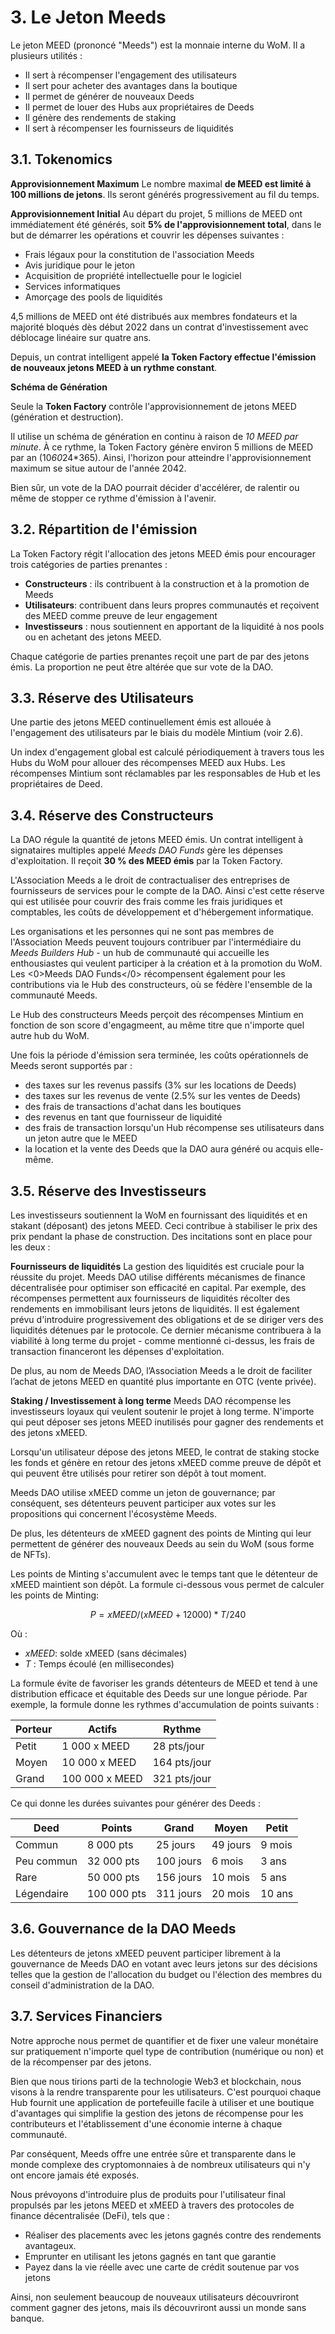 # 3. Le Jeton Meeds

Le jeton MEED (prononcé "Meeds") est la monnaie interne du WoM. Il a plusieurs utilités :

- Il sert à récompenser l'engagement des utilisateurs
- Il sert pour acheter des avantages dans la boutique
- Il permet de générer de nouveaux Deeds
- Il permet de louer des Hubs aux propriétaires de Deeds
- Il génère des rendements de staking
- Il sert à récompenser les fournisseurs de liquidités


## 3.1. Tokenomics

**Approvisionnement Maximum** Le nombre maximal **de MEED est limité à 100 millions de jetons**. Ils seront générés progressivement au fil du temps.

**Approvisionnement Initial** Au départ du projet, 5 millions de MEED ont immédiatement été générés, soit **5% de l'approvisionnement total**, dans le but de démarrer les opérations et couvrir les dépenses suivantes :

- Frais légaux pour la constitution de l'association Meeds
- Avis juridique pour le jeton
- Acquisition de propriété intellectuelle pour le logiciel
- Services informatiques
- Amorçage des pools de liquidités

4,5 millions de MEED ont été distribués aux membres fondateurs et la majorité bloqués dès début 2022 dans un contrat d'investissement avec déblocage linéaire sur quatre ans.

Depuis, un contrat intelligent appelé **la __Token Factory__ effectue l'émission de nouveaux jetons MEED à un rythme constant**.

**Schéma de Génération**

Seule la __Token Factory__ contrôle l'approvisionnement de jetons MEED (génération et destruction).

Il utilise un schéma de génération en continu à raison de *10 MEED par minute*. À ce rythme, la Token Factory génère environ 5 millions de MEED par an (10*60*24*365). Ainsi, l'horizon pour atteindre l'approvisionnement maximum se situe autour de l'année 2042.

Bien sûr, un vote de la DAO pourrait décider d'accélérer, de ralentir ou même de stopper ce rythme d'émission à l'avenir.

## 3.2. Répartition de l'émission

La Token Factory régit l'allocation des jetons MEED émis pour encourager trois catégories de parties prenantes :

- **Constructeurs** : ils contribuent à la construction et à la promotion de Meeds
- **Utilisateurs**: contribuent dans leurs propres communautés et reçoivent des MEED comme preuve de leur engagement
- **Investisseurs** : nous soutiennent en apportant de la liquidité à nos pools ou en achetant des jetons MEED.

Chaque catégorie de parties prenantes reçoit une part de par des jetons émis. La proportion ne peut être altérée que sur vote de la DAO.

## 3.3. Réserve des Utilisateurs

Une partie des jetons MEED continuellement émis est allouée à l'engagement des utilisateurs par le biais du modèle Mintium (voir 2.6).

Un index d'engagement global est calculé périodiquement à travers tous les Hubs du WoM pour allouer des récompenses MEED aux Hubs. Les récompenses Mintium sont réclamables par les responsables de Hub et les propriétaires de Deed.

## 3.4. Réserve des Constructeurs

La DAO régule la quantité de jetons MEED émis. Un contrat intelligent à signataires multiples appelé _Meeds DAO Funds_ gère les dépenses d'exploitation. Il reçoit **30 % des MEED émis** par la Token Factory.

L'Association Meeds a le droit de contractualiser des entreprises de fournisseurs de services pour le compte de la DAO. Ainsi c'est cette réserve qui est utilisée pour couvrir des frais comme les frais juridiques et comptables, les coûts de développement et d'hébergement informatique.

Les organisations et les personnes qui ne sont pas membres de l'Association Meeds peuvent toujours contribuer par l'intermédiaire du _Meeds Builders Hub_  - un hub de communauté qui accueille les enthousiastes qui veulent participer à la création et à la promotion du WoM. Les <0>Meeds DAO Funds</0> récompensent également pour les contributions via le Hub des constructeurs, où se fédère l'ensemble de la communauté Meeds.

Le Hub des constructeurs Meeds perçoit des récompenses Mintium en fonction de son score d'engagmeent, au même titre que n'importe quel autre hub du WoM.

Une fois la période d'émission sera terminée, les coûts opérationnels de Meeds seront supportés par :

- des taxes sur les revenus passifs (3% sur les locations de Deeds)
- des taxes sur les revenus de vente (2.5% sur les ventes de Deeds)
- des frais de transactions d'achat dans les boutiques
- des revenus en tant que fournisseur de liquidité
- des frais de transaction lorsqu'un Hub récompense ses utilisateurs dans un jeton autre que le MEED
- la location et la vente des Deeds que la DAO aura généré ou acquis elle-même.

## 3.5. Réserve des Investisseurs

Les investisseurs soutiennent la WoM en fournissant des liquidités et en stakant (déposant) des jetons MEED. Ceci contribue à stabiliser le prix des prix pendant la phase de construction. Des incitations sont en place pour les deux :

**Fournisseurs de liquidités** La gestion des liquidités est cruciale pour la réussite du projet. Meeds DAO utilise différents mécanismes de finance décentralisée pour optimiser son efficacité en capital. Par exemple, des récompenses permettent aux fournisseurs de liquidités récolter des rendements en immobilisant leurs jetons de liquidités. Il est également prévu d'introduire progressivement des obligations et de se diriger vers des liquidités détenues par le protocole. Ce dernier mécanisme contribuera à la viabilité à long terme du projet - comme mentionné ci-dessus, les frais de transaction financeront les dépenses d'exploitation.

De plus, au nom de Meeds DAO, l’Association Meeds a le droit de faciliter l’achat de jetons MEED en quantité plus importante en OTC (vente privée).

**Staking / Investissement à long terme** Meeds DAO récompense les investisseurs loyaux qui veulent soutenir le projet à long terme. N'importe qui peut déposer ses jetons MEED inutilisés pour gagner des rendements et des jetons xMEED.

Lorsqu'un utilisateur dépose des jetons MEED, le contrat de staking stocke les fonds et génère en retour des jetons xMEED comme preuve de dépôt et qui peuvent être utilisés pour retirer son dépôt à tout moment.

Meeds DAO utilise xMEED comme un jeton de gouvernance; par conséquent, ses détenteurs peuvent participer aux votes sur les propositions qui concernent l'écosystème Meeds.

De plus, les détenteurs de xMEED gagnent des points de Minting qui leur permettent de générer des nouveaux Deeds au sein du WoM (sous forme de NFTs).

Les points de Minting s'accumulent avec le temps tant que le détenteur de xMEED maintient son dépôt. La formule ci-dessous vous permet de calculer les points de Minting:

 $$ P = xMEED / (xMEED + 12000) * T / 240 $$

 Où :

- $xMEED$: solde xMEED (sans décimales)
- $T$ : Temps écoulé (en millisecondes)

La formule évite de favoriser les grands détenteurs de MEED et tend à une distribution efficace et équitable des Deeds sur une longue période. Par exemple, la formule donne les rythmes d'accumulation de points suivants :

| **Porteur** | **Actifs**     | **Rythme**   |
| ----------- | -------------- | ------------ |
| Petit       | 1 000 x MEED   | 28 pts/jour  |
| Moyen       | 10 000 x MEED  | 164 pts/jour |
| Grand       | 100 000 x MEED | 321 pts/jour |


Ce qui donne les durées suivantes pour générer des Deeds  :

| **Deed**   | **Points**  | **Grand** | **Moyen** | **Petit** |
| ---------- | ----------- | --------- | --------- | --------- |
| Commun     | 8 000 pts   | 25 jours  | 49 jours  | 9 mois    |
| Peu commun | 32 000 pts  | 100 jours | 6 mois    | 3 ans     |
| Rare       | 50 000 pts  | 156 jours | 10 mois   | 5 ans     |
| Légendaire | 100 000 pts | 311 jours | 20 mois   | 10 ans    |

## 3.6. Gouvernance de la DAO Meeds

Les détenteurs de jetons xMEED peuvent participer librement à la gouvernance de Meeds DAO en votant avec leurs jetons sur des décisions telles que la gestion de l'allocation du budget ou l'élection des membres du conseil d'administration de la DAO.

## 3.7. Services Financiers

Notre approche nous permet de quantifier et de fixer une valeur monétaire sur pratiquement n'importe quel type de contribution (numérique ou non) et de la récompenser par des jetons.

Bien que nous tirions parti de la technologie Web3 et blockchain, nous visons à la rendre transparente pour les utilisateurs. C'est pourquoi chaque Hub fournit une application de portefeuille facile à utiliser et une boutique d'avantages qui simplifie la gestion des jetons de récompense pour les contributeurs et l'établissement d'une économie interne à chaque communauté.

Par conséquent, Meeds offre une entrée sûre et transparente dans le monde complexe des cryptomonnaies à de nombreux utilisateurs qui n'y ont encore jamais été exposés.

Nous prévoyons d'introduire plus de produits pour l'utilisateur final propulsés par les jetons MEED et xMEED à travers des protocoles de finance décentralisée (DeFi), tels que :

- Réaliser des placements avec les jetons gagnés contre des rendements avantageux.
- Emprunter en utilisant les jetons gagnés en tant que garantie
- Payez dans la vie réelle avec une carte de crédit soutenue par vos jetons

Ainsi, non seulement beaucoup de nouveaux utilisateurs découvriront comment gagner des jetons, mais ils découvriront aussi un monde sans banque.

